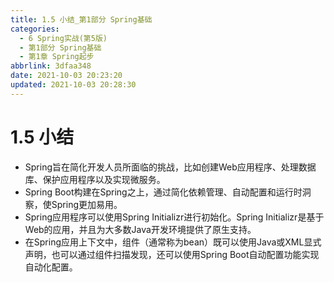 ```yaml
---
title: 1.5 小结_第1部分 Spring基础
categories:
  - 6 Spring实战(第5版)
  - 第1部分 Spring基础
  - 第1章 Spring起步
abbrlink: 3dfaa348
date: 2021-10-03 20:23:20
updated: 2021-10-03 20:28:30
---
```

# 1.5 小结
- Spring旨在简化开发人员所面临的挑战，比如创建Web应用程序、处理数据库、保护应用程序以及实现微服务。
- Spring Boot构建在Spring之上，通过简化依赖管理、自动配置和运行时洞察，使Spring更加易用。
- Spring应用程序可以使用Spring Initializr进行初始化。Spring Initializr是基于Web的应用，并且为大多数Java开发环境提供了原生支持。
- 在Spring应用上下文中，组件（通常称为bean）既可以使用Java或XML显式声明，也可以通过组件扫描发现，还可以使用Spring Boot自动配置功能实现自动化配置。

